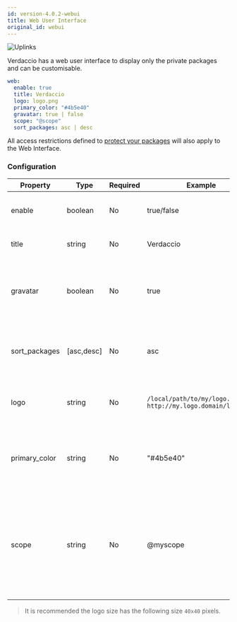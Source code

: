 ```yaml
---
id: version-4.0.2-webui
title: Web User Interface
original_id: webui
---
```


![Uplinks](https://user-images.githubusercontent.com/558752/52916111-fa4ba980-32db-11e9-8a64-f4e06eb920b3.png)

Verdaccio has a web user interface to display only the private packages and can be customisable.

```yaml
web:
  enable: true
  title: Verdaccio
  logo: logo.png
  primary_color: "#4b5e40"
  gravatar: true | false
  scope: "@scope"
  sort_packages: asc | desc
```

All access restrictions defined to [protect your packages](protect-your-dependencies.md) will also apply to the Web Interface.

### Configuration

Property | Type | Required | Example | Support | Description
--- | --- | --- | --- | --- | ---
enable | boolean | No | true/false | all | allow to display the web interface
title | string | No | Verdaccio | all | HTML head title description
gravatar | boolean | No | true | `>v4` | Gravatars will be generated under the hood if this property is enabled
sort_packages | [asc,desc] | No | asc | `>v4` | By default private packages are sorted by ascending
logo | string | No | `/local/path/to/my/logo.png` `http://my.logo.domain/logo.png` | all | a URI where logo is located (header logo)
primary_color | string | No | "#4b5e40" | `>4` | The primary color to use throughout the UI (header, etc)
scope | string | No | @myscope | `>v3.x` | If you're using this registry for a specific module scope, specify that scope to set it in the webui instructions header


> It is recommended the logo size has the following size `40x40` pixels.
